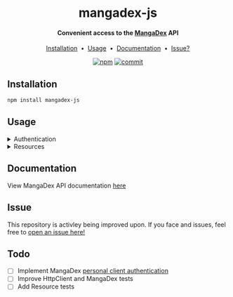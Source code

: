 <h1 align="center">mangadex-js</h5>
<h4 align="center">Convenient access to the <a href="" target="_blank">MangaDex</a> API</h4>
<p align="center">
    <a href="#installation">Installation</a> &nbsp;&bull;&nbsp;
    <a href="#usage">Usage</a> &nbsp;&bull;&nbsp;
    <a href="#documentation">Documentation</a> &nbsp;&bull;&nbsp;
    <a href="#issue">Issue?</a>
</p>
<div align="center">

  <a href="https://www.npmjs.com/package/mangadex-js">![npm](https://img.shields.io/npm/v/mangadex-js)</a>
  <a href="https://github.com/ilovegundam/mangadex-js">![commit](https://img.shields.io/github/last-commit/ilovegundam/mangadex-js/main)</a>

</div>

## Installation

```sh
npm install mangadex-js
```

## Usage

<details>
  <summary>Authentication</summary>

> 
MangaDex API authentication is a work-in-progress.

In addition, mangadex-js does not support <a href="https://api.mangadex.org/docs/02-authenticationpersonal-clients/">personal client authentication</a> as this feature is currently being worked on.

If you would still like to make authenticated requests, follow the instructions below.

```js
// Set access token
// This will set the Authorization header to
// Bearer <YOUR_TOKEN> for all future requests
client.setAccessToken("<YOUR_TOKEN>");

// Retrieve access token
const token = client.getAccessToken();
```

</details>

<details>
  <summary>Resources</summary>

> 
The `MangaDex` class exports all resources found in the <a href="https://api.mangadex.org/docs/redoc.html">ReDoc API documentation</a>.

```js
const client = new MangaDex();

// ApiClient: https://api.mangadex.org/docs/redoc.html#tag/ApiClient
client.ApiClient.list();
client.ApiClient.create();
client.ApiClient.get();
client.ApiClient.edit();
client.ApiClient.delete();
client.ApiClient.getSecret();
client.ApiClient.regenerateSecret();
```

</details>

## Documentation

View MangaDex API documentation <a href="https://api.mangadex.org/docs/">here</a>

## Issue

This repository is activley being improved upon. If you face and issues, feel free to <a href="https://github.com/ilovegundam/mangadex-js/issues/new">open an issue here!</a>

## Todo

- [ ] Implement MangaDex <a href="https://api.mangadex.org/docs/02-authentication/personal-clients/">personal client authentication</a>
- [ ] Improve HttpClient and MangaDex tests
- [ ] Add Resource tests
